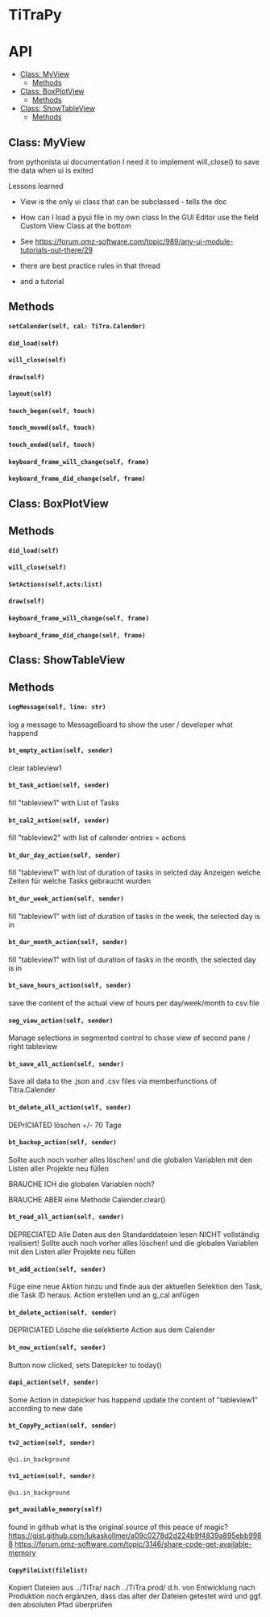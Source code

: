 # TiTraPy



# API

* [Class: MyView](#class-myview)
  * [Methods](#methods)
* [Class: BoxPlotView](#class-boxplotview)
  * [Methods](#methods)
* [Class: ShowTableView](#class-showtableview)
  * [Methods](#methods)


## Class: MyView

from pythonista ui documentation
I need it to implement will_close() to save the data when ui is exited

Lessons learned
- View is the only ui class that can be subclassed - tells the doc
- How can I load a pyui file in my own class
  In the GUI Editor use the field Custom View Class at the bottom
  
- See https://forum.omz-software.com/topic/989/any-ui-module-tutorials-out-there/29
- there are best practice rules in that thread
- and a tutorial  

## Methods


#### `setCalender(self, cal: TiTra.Calender)`


#### `did_load(self)`


#### `will_close(self)`


#### `draw(self)`


#### `layout(self)`


#### `touch_began(self, touch)`


#### `touch_moved(self, touch)`


#### `touch_ended(self, touch)`


#### `keyboard_frame_will_change(self, frame)`


#### `keyboard_frame_did_change(self, frame)`

## Class: BoxPlotView

## Methods


#### `did_load(self)`


#### `will_close(self)`


#### `SetActions(self,acts:list)`


#### `draw(self)`


#### `keyboard_frame_will_change(self, frame)`


#### `keyboard_frame_did_change(self, frame)`

## Class: ShowTableView

## Methods


#### `LogMessage(self, line: str)`

  log a message to MessageBoard to show the user / developer what happend
          

#### `bt_empty_action(self, sender)`

  clear tableview1
          

#### `bt_task_action(self, sender)`

  fill "tableview1" with List of Tasks
          

#### `bt_cal2_action(self, sender)`

  fill "tableview2" with list of calender entries = actions
          

#### `bt_dur_day_action(self, sender)`

  fill "tableview1" with list of duration of tasks in selcted day
  Anzeigen welche Zeiten für welche Tasks gebraucht wurden

#### `bt_dur_week_action(self, sender)`

  fill "tableview1" with list of duration of tasks in the week, the selected day is in
          

#### `bt_dur_month_action(self, sender)`

  fill "tableview1" with list of duration of tasks in the month, the selected day is in
          

#### `bt_save_hours_action(self, sender)`

  save the content of the actual view of hours per day/week/month to csv.file
          

#### `seg_view_action(self, sender)`

  Manage selections in segmented control to chose view of second pane / right tableview
                  

#### `bt_save_all_action(self, sender)`

  Save all data to the .json and .csv files via memberfunctions of Titra.Calender
          

#### `bt_delete_all_action(self, sender)`

  DEPrICIATED 
  löschen +/- 70 Tage

#### `bt_backup_action(self, sender)`

  Sollte auch noch vorher alles löschen!
  und die globalen Variablen mit den Listen aller Projekte neu füllen
  
  BRAUCHE ICH die globalen Variablen noch?
  
  BRAUCHE ABER eine Methode Calender.clear()

#### `bt_read_all_action(self, sender)`

  DEPRECIATED
  Alle Daten aus den Standarddateien lesen
  NICHT vollständig realisiert!
  Sollte auch noch vorher alles löschen!
  und die globalen Variablen mit den Listen aller Projekte neu füllen

#### `bt_add_action(self, sender)`

  Füge eine neue Aktion hinzu und finde aus der aktuellen Selektion 
  den Task, die Task ID heraus. Action erstellen und an g_cal anfügen

#### `bt_delete_action(self, sender)`

  DEPRICIATED
  Lösche die selektierte Action aus dem Calender

#### `bt_now_action(self, sender)`

  Button now clicked, sets Datepicker to today()
                  

#### `dapi_action(self, sender)`

  Some Action in datepicker has happend
  update the content of "tableview1" according to new date

#### `bt_CopyPy_action(self, sender)`


#### `tv2_action(self, sender)`
`@ui.in_background`


#### `tv1_action(self, sender)`
`@ui.in_background`


#### `get_available_memory(self)`

  found in github
  what is the original source of this peace of magic?
  https://gist.github.com/lukaskollmer/a09c0278d2d224b9f4839a895ebb9988
  https://forum.omz-software.com/topic/3146/share-code-get-available-memory
      

#### `CopyFileList(filelist)`

  Kopiert Dateien aus ../TiTra/ nach ../TiTra.prod/ d.h. von Entwicklung nach Produktion
  noch ergänzen, dass das alter der Dateien getestet wird
  und ggf. den absoluten Pfad überprüfen
